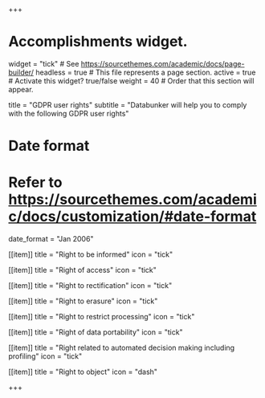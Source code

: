 +++
# Accomplishments widget.
widget = "tick"  # See https://sourcethemes.com/academic/docs/page-builder/
headless = true  # This file represents a page section.
active = true  # Activate this widget? true/false
weight = 40  # Order that this section will appear.

title = "GDPR user rights"
subtitle = "Databunker will help you to comply with the following GDPR user rights"

# Date format
#   Refer to https://sourcethemes.com/academic/docs/customization/#date-format
date_format = "Jan 2006"

[[item]]
  title = "Right to be informed"
  icon = "tick"

[[item]]
  title = "Right of access"
  icon = "tick"

[[item]]
  title = "Right to rectification"
  icon = "tick"

[[item]]
  title = "Right to erasure"
  icon = "tick"

[[item]]
  title = "Right to restrict processing"
  icon = "tick"

[[item]]
  title = "Right of data portability"
  icon = "tick"

[[item]]
  title = "Right related to automated decision making including profiling"
  icon = "tick"

[[item]]
  title = "Right to object"
  icon = "dash"

+++
